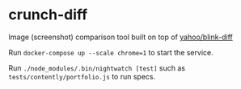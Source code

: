 # crunch-diff
Image (screenshot) comparison tool built on top of [yahoo/blink-diff](https://github.com/yahoo/blink-diff)

Run `docker-compose up --scale chrome=1` to start the service.

Run `./node_modules/.bin/nightwatch [test]` such as `tests/contently/portfolio.js` to run specs.
